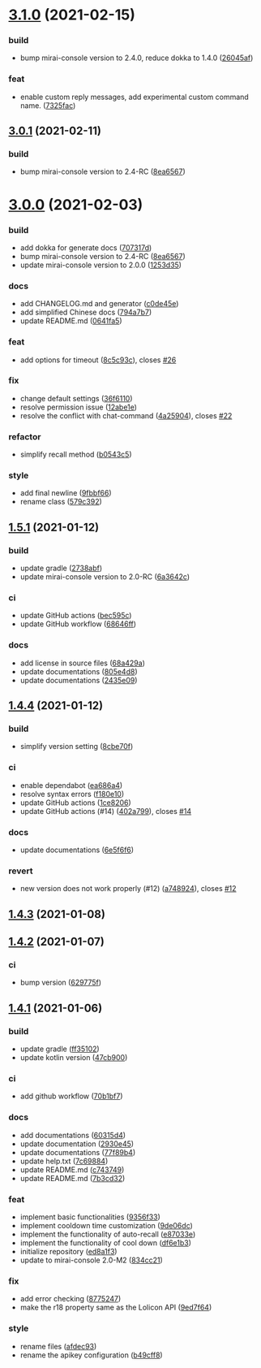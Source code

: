 # [3.1.0](https://github.com/Samarium150/mirai-console-lolicon/compare/3.0.1...3.1.0) (2021-02-15)


### build

* bump mirai-console version to 2.4.0, reduce dokka to 1.4.0 ([26045af](https://github.com/Samarium150/mirai-console-lolicon/commit/26045af7462e3b1c7b2ff760d47eb78c2d07cfe7))

### feat

* enable custom reply messages, add experimental custom command name. ([7325fac](https://github.com/Samarium150/mirai-console-lolicon/commit/7325face271fbef411a38eb1a7e2fa3db1fd197a))



## [3.0.1](https://github.com/Samarium150/mirai-console-lolicon/compare/3.0.0...3.0.1) (2021-02-11)


### build

* bump mirai-console version to 2.4-RC ([8ea6567](https://github.com/Samarium150/mirai-console-lolicon/commit/8ea6567e2fa9e4e060ee2dd68baca6ce6e184e17))



# [3.0.0](https://github.com/Samarium150/mirai-console-lolicon/compare/1.5.2...3.0.0) (2021-02-03)


### build

* add dokka for generate docs ([707317d](https://github.com/Samarium150/mirai-console-lolicon/commit/707317d05686e96f34161dc6621ce0a33e9bb032))
* bump mirai-console version to 2.4-RC ([8ea6567](https://github.com/Samarium150/mirai-console-lolicon/commit/8ea6567e2fa9e4e060ee2dd68baca6ce6e184e17))
* update mirai-console version to 2.0.0 ([1253d35](https://github.com/Samarium150/mirai-console-lolicon/commit/1253d35a92518f5cf2a39e198349f57715114ed4))

### docs

* add CHANGELOG.md and generator ([c0de45e](https://github.com/Samarium150/mirai-console-lolicon/commit/c0de45efd60444503ae5ab62cf440870d0889cd6))
* add simplified Chinese docs ([794a7b7](https://github.com/Samarium150/mirai-console-lolicon/commit/794a7b76dcd108444940c8cf0ded3584c8e4c85b))
* update README.md ([0641fa5](https://github.com/Samarium150/mirai-console-lolicon/commit/0641fa54ff18c5f92d51ef3a986710c7e339f3d4))

### feat

* add options for timeout ([8c5c93c](https://github.com/Samarium150/mirai-console-lolicon/commit/8c5c93cb5e5126cbe0cb8e2f3d5aae0cf209a735)), closes [#26](https://github.com/Samarium150/mirai-console-lolicon/issues/26)

### fix

* change default settings ([36f6110](https://github.com/Samarium150/mirai-console-lolicon/commit/36f61107281c5f36fec0333995f465478a666709))
* resolve permission issue ([12abe1e](https://github.com/Samarium150/mirai-console-lolicon/commit/12abe1e9379d3e4e463eb2319c76f9ff590f83f2))
* resolve the conflict with chat-command ([4a25904](https://github.com/Samarium150/mirai-console-lolicon/commit/4a25904677353ead29bd8ac63f35a8926ea8fc03)), closes [#22](https://github.com/Samarium150/mirai-console-lolicon/issues/22)

### refactor

* simplify recall method ([b0543c5](https://github.com/Samarium150/mirai-console-lolicon/commit/b0543c569c9899266480a654936909fcf724dcda))

### style

* add final newline ([9fbbf66](https://github.com/Samarium150/mirai-console-lolicon/commit/9fbbf666e2ac234cf540ed4d5972defd984dbb8b))
* rename class ([579c392](https://github.com/Samarium150/mirai-console-lolicon/commit/579c392d89a128c159cb8ed9bd01b30590869e81))



## [1.5.1](https://github.com/Samarium150/mirai-console-lolicon/compare/1.4.4...1.5.1) (2021-01-12)


### build

* update gradle ([2738abf](https://github.com/Samarium150/mirai-console-lolicon/commit/2738abf551cf24b978a8cdac702d9bf8e002fb72))
* update mirai-console version to 2.0-RC ([6a3642c](https://github.com/Samarium150/mirai-console-lolicon/commit/6a3642ce456dc8c7958a623f859c9114f27db3f3))

### ci

* update GitHub actions ([bec595c](https://github.com/Samarium150/mirai-console-lolicon/commit/bec595c4e88507fb5804a3b3b02db2a87edd10eb))
* update GitHub workflow ([68646ff](https://github.com/Samarium150/mirai-console-lolicon/commit/68646ff77f05d856ce25ec2cc05706a7341cfd64))

### docs

* add license in source files ([68a429a](https://github.com/Samarium150/mirai-console-lolicon/commit/68a429a28b3d404e87a0ebb3e545683da3f2566a))
* update documentations ([805e4d8](https://github.com/Samarium150/mirai-console-lolicon/commit/805e4d84da741372baa491d75cacb45a17b36298))
* update documentations ([2435e09](https://github.com/Samarium150/mirai-console-lolicon/commit/2435e09ccbb955a17124227d949683439c61f652))



## [1.4.4](https://github.com/Samarium150/mirai-console-lolicon/compare/1.4.3...1.4.4) (2021-01-12)


### build

* simplify version setting ([8cbe70f](https://github.com/Samarium150/mirai-console-lolicon/commit/8cbe70f8ffb1e4929d2b3cb0dee826fe6405aa13))

### ci

* enable dependabot ([ea686a4](https://github.com/Samarium150/mirai-console-lolicon/commit/ea686a4d157530b9d1aee0819708368cdc3d1d37))
* resolve syntax errors ([f180e10](https://github.com/Samarium150/mirai-console-lolicon/commit/f180e105b4bc99d6425d980d8334b9c648a5dbca))
* update GitHub actions ([1ce8206](https://github.com/Samarium150/mirai-console-lolicon/commit/1ce8206137ff100474dbd47cfc7cbba0554acd84))
* update GitHub actions (#14) ([402a799](https://github.com/Samarium150/mirai-console-lolicon/commit/402a7990c513aaf9c906724e3d59b3729e304526)), closes [#14](https://github.com/Samarium150/mirai-console-lolicon/issues/14)

### docs

* update documentations ([6e5f6f6](https://github.com/Samarium150/mirai-console-lolicon/commit/6e5f6f6348ed3e6c5e33fcfe4e2aa716caf285c4))

### revert

* new version does not work properly (#12) ([a748924](https://github.com/Samarium150/mirai-console-lolicon/commit/a748924cf192fcfcf847de1129f51e385e1947ec)), closes [#12](https://github.com/Samarium150/mirai-console-lolicon/issues/12)



## [1.4.3](https://github.com/Samarium150/mirai-console-lolicon/compare/1.4.2...1.4.3) (2021-01-08)




## [1.4.2](https://github.com/Samarium150/mirai-console-lolicon/compare/1.4.1...1.4.2) (2021-01-07)


### ci

* bump version ([629775f](https://github.com/Samarium150/mirai-console-lolicon/commit/629775f05e08a9c8cbc5ef3c3819e61e67ac6346))



## [1.4.1](https://github.com/Samarium150/mirai-console-lolicon/compare/ed8a1f382daef1c4dee46793bfcc2e8408792a62...1.4.1) (2021-01-06)


### build

* update gradle ([ff35102](https://github.com/Samarium150/mirai-console-lolicon/commit/ff351020f1201e0f9bcf0f4a8dee7dfe6409c19c))
* update kotlin version ([47cb900](https://github.com/Samarium150/mirai-console-lolicon/commit/47cb900a23ad224063782bee7a32606e70b5677d))

### ci

* add github workflow ([70b1bf7](https://github.com/Samarium150/mirai-console-lolicon/commit/70b1bf7a89c4386e34f0f189fddc968d75e1a53a))

### docs

* add documentations ([60315d4](https://github.com/Samarium150/mirai-console-lolicon/commit/60315d47abcc28cc7e0207f4bd542f796fe12797))
* update documentation ([2930e45](https://github.com/Samarium150/mirai-console-lolicon/commit/2930e4595cfdbc0d3c827733d92cf615f5397645))
* update documentations ([77f89b4](https://github.com/Samarium150/mirai-console-lolicon/commit/77f89b462176e3365fcda1fc4ca461c35165da6c))
* update help.txt ([7c69884](https://github.com/Samarium150/mirai-console-lolicon/commit/7c69884f4224f7624dbb4053e6bd4557b4f140f4))
* update README.md ([c743749](https://github.com/Samarium150/mirai-console-lolicon/commit/c74374966e91dbaa689129d2487e4f6bce9a1402))
* update README.md ([7b3cd32](https://github.com/Samarium150/mirai-console-lolicon/commit/7b3cd32bb0d5f7a660a8276dbb42c181f9589a06))

### feat

* implement basic functionalities ([9356f33](https://github.com/Samarium150/mirai-console-lolicon/commit/9356f33e0bbf7239a82e280373bd7767202b9aba))
* implement cooldown time customization ([9de06dc](https://github.com/Samarium150/mirai-console-lolicon/commit/9de06dc9719a5f82875793ad62100b432acfe696))
* implement the functionality of auto-recall ([e87033e](https://github.com/Samarium150/mirai-console-lolicon/commit/e87033e4e7193a6051b6136029716810091db308))
* implement the functionality of cool down ([df6e1b3](https://github.com/Samarium150/mirai-console-lolicon/commit/df6e1b3522cec99b64eb6d03c0f7982a8950713b))
* initialize repository ([ed8a1f3](https://github.com/Samarium150/mirai-console-lolicon/commit/ed8a1f382daef1c4dee46793bfcc2e8408792a62))
* update to mirai-console 2.0-M2 ([834cc21](https://github.com/Samarium150/mirai-console-lolicon/commit/834cc213063c9ef19c64dffddbe01203a1b5f42a))

### fix

* add error checking ([8775247](https://github.com/Samarium150/mirai-console-lolicon/commit/8775247bd9b2152ef59a696aca848cef66c10744))
* make the r18 property same as the Lolicon API ([9ed7f64](https://github.com/Samarium150/mirai-console-lolicon/commit/9ed7f647717e728abf9892c20bac8db1b39ad664))

### style

* rename files ([afdec93](https://github.com/Samarium150/mirai-console-lolicon/commit/afdec938353ba29e28240465b36b0d69f3540782))
* rename the apikey configuration ([b49cff8](https://github.com/Samarium150/mirai-console-lolicon/commit/b49cff894e33207e8a0e0d49232d7c247a0777f3))



